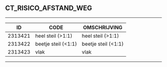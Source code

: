 ## CT_RISICO_AFSTAND_WEG

***

|ID                              	|CODE          	|OMSCHRIJVING|
|------                          	|----          	|-----    |
|2313421|heel steil (>1:1)|heel steil (>1:1)|
|2313422|beetje steil (<1:1)|beetje steil (<1:1)|
|2313423|vlak|vlak|


***
